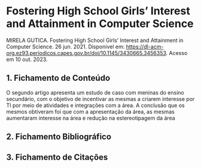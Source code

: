 # Fostering High School Girls’ Interest and Attainment in Computer Science

MIRELA GUTICA. Fostering High School Girls’ Interest and Attainment in Computer Science. 26 jun. 2021. Disponivel em: https://dl-acm-org.ez93.periodicos.capes.gov.br/doi/10.1145/3430665.3456353. Acesso em 10 out. 2023.

## 1. Fichamento de Conteúdo

O segundo artigo apresenta um estudo de caso com meninas do ensino secundário, com o objetivo de incentivar as mesmas a criarem interesse por TI por meio de atividades e integrações com a área. A conclusão que os mesmos obtiveram foi que com a apresentação da área, as mesmas aumentaram interesse na área e redução na estereotipagem da área
## 2. Fichamento Bibliográfico


## 3. Fichamento de Citações

